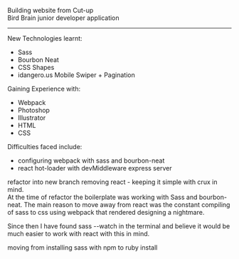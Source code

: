 Building website from Cut-up  
Bird Brain junior developer application  

--------------------------------------------
  
New Technologies learnt:  
 - Sass  
 - Bourbon Neat  
 - CSS Shapes  
 - idangero.us Mobile Swiper + Pagination  

Gaining Experience with:  
 - Webpack  
 - Photoshop  
 - Illustrator  
 - HTML
 - CSS

Difficulties faced include:  
 - configuring webpack with sass and bourbon-neat  
 - react hot-loader with devMiddleware express server  
 
refactor into new branch removing react - keeping it simple with crux in mind.  
At the time of refactor the boilerplate was working with Sass and bourbon-neat. The main reason to move away from react was the constant compiling of sass to css using webpack that rendered designing a nightmare.  
  
Since then I have found sass --watch in the terminal and believe it would be much easier to work with react with this in mind. 

moving from installing sass with npm to ruby install

  
   
     
